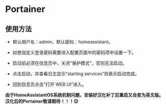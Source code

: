 # Portainer

## 使用方法

- 默认用户名：admin，默认密码：homeassistant。

- 如想自定义登录密码需要进入配置页面中的密码项中设置一下。

- 启动前必须在信息页中，关闭“保护模式”，否则无法启动。

- 点击启动，并查看日志显示“starting services”则表示启动完成。

- 回到信息页点击“打开 WEB UI”进入。

**由于HomeAssistantOS系统机制问题，安装好汉化补丁后重启又会变为英文版。汉化后的Portainer敬请期待！！！😉**
